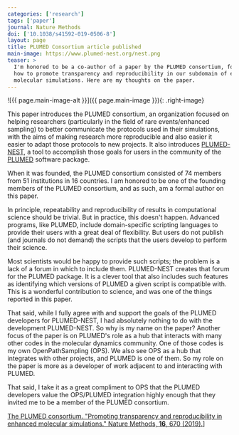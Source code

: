 ```yaml
---
categories: ['research']
tags: ['paper']
journal: Nature Methods
doi: ['10.1038/s41592-019-0506-8']
layout: page
title: PLUMED Consortium article published
main-image: https://www.plumed-nest.org/nest.png
teaser: >
  I'm honored to be a co-author of a paper by the PLUMED consortium, focused on
  how to promote transparency and reproducibility in our subdomain of enhanced
  molecular simulations. Here are my thoughts on the paper.
---
```


![{{ page.main-image-alt }}]({{ page.main-image }}){: .right-image}

This paper introduces the PLUMED consortium, an organization focused on helping
researchers (particularly in the field of rare events/enhanced sampling) to better communicate the protocols used in their simulations, with the aims of making research more reproducible and also easier it easier to adapt those protocols to new projects.
It also introduces [PLUMED-NEST](https://www.plumed-nest.org), a tool to
accomplish those goals for users in the community of the
[PLUMED](https:/www.plumed.org) software package.

When it was founded, the PLUMED consortium consisted of 74 members from 51
institutions in 16 countries. I am honored to be one of the founding members of
the PLUMED consortium, and as such, am a formal author on this paper.

In principle, repeatability and reproducibility of results in computational science should be trivial.
But in practice, this doesn't happen.
Advanced programs, like PLUMED, include domain-specific scripting languages to provide their users with a great deal of flexibility.
But users do not publish (and journals do not demand) the scripts that the users develop to perform their science.

Most scientists would be happy to provide such scripts; the problem is a lack of a forum in which to include them.
PLUMED-NEST creates that forum for the PLUMED package.
It is a clever tool that also includes such features as identifying which versions of PLUMED a given script is compatible with.
This is a wonderful contribution to science, and was one of the things reported in this paper.

That said, while I fully agree with and support the goals of the PLUMED developers for PLUMED-NEST, I had absolutely nothing to do with the development PLUMED-NEST.
So why is my name on the paper?
Another focus of the paper is on PLUMED's role as a hub that interacts with many other codes in the molecular dynamics community.
One of those codes is my own OpenPathSampling (OPS).
We also see OPS as a hub that integrates with other projects, and PLUMED is one of them.
So my role on the paper is more as a developer of work adjacent to and interacting with PLUMED.

That said, I take it as a great compliment to OPS that the PLUMED developers value the OPS/PLUMED integration highly enough that they invited me to be a member of the PLUMED consortium.

[The PLUMED consortium. "Promoting transparency and reproducibility in enhanced
molecular simulations." Nature Methods, **16**, 670
(2019).](https://doi.org/10.1038/s41592-019-0506-8)]
